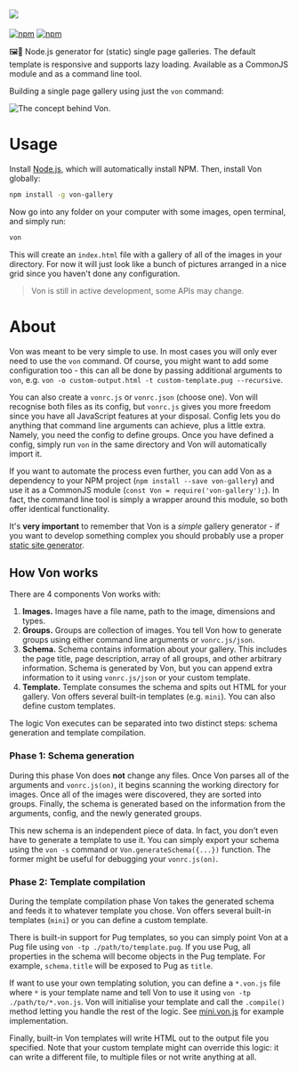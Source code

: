# ![](https://s3-eu-central-1.amazonaws.com/foxypanda-ghost/2017/11/von-small.png)

[![npm](https://img.shields.io/npm/v/von-gallery.svg)]()
[![npm](https://img.shields.io/npm/dt/von-gallery.svg)](https://www.npmjs.com/package/von-gallery)

🖼️🤔 Node.js generator for (static) single page galleries. The default template is responsive and supports lazy loading.
Available as a CommonJS module and as a command line tool.

Building a single page gallery using just the `von` command:

![The concept behind Von.](https://s3-eu-central-1.amazonaws.com/foxypanda-ghost/2017/12/von-concept.png)

# Usage

Install [Node.js](https://nodejs.org/en/), which will automatically install NPM. Then, install Von globally:

```bash
npm install -g von-gallery
```

Now go into any folder on your computer with some images, open terminal, and simply run:

```bash
von
```

This will create an `index.html` file with a gallery of all of the images in your directory. For now it will just look
like a bunch of pictures arranged in a nice grid since you haven't done any configuration. 

> Von is still in active development, some APIs may change.

# About

Von was meant to be very simple to use. In most cases you will only ever need to use the `von` command. Of course, you
might want to add some configuration too - this can all be done by passing additional arguments to `von`, e.g.
`von -o custom-output.html -t custom-template.pug --recursive`.

You can also create a `vonrc.js` or `vonrc.json` (choose one). Von will recognise both files as its config, but
`vonrc.js` gives you more freedom since you have all JavaScript features at your disposal. Config lets you do anything
that command line arguments can achieve, plus a little extra. Namely, you need the config to define groups. Once you
have defined a config, simply run `von` in the same directory and Von will automatically import it.

If you want to automate the process even further, you can add Von as a dependency to your NPM project
(`npm install --save von-gallery`) and use it as a CommonJS module (`const Von = require('von-gallery');`). In fact,
the command line tool is simply a wrapper around this module, so both offer identical functionality.

It's **very important** to remember that Von is a *simple* gallery generator - if you want to develop something complex
you should probably use a proper [static site generator](https://www.staticgen.com/). 

## How Von works

There are 4 components Von works with:

1. **Images.** Images have a file name, path to the image, dimensions and types.
2. **Groups.** Groups are collection of images. You tell Von how to generate groups using either command line arguments 
or `vonrc.js/json`.
3. **Schema.** Schema contains information about your gallery. This includes the page title, page description, array of
all groups, and other arbitrary information. Schema is generated by Von, but you can append extra information to it
using `vonrc.js/json` or your custom template.
4. **Template.** Template consumes the schema and spits out HTML for your gallery. Von offers several built-in templates
(e.g. `mini`). You can also define custom templates.

The logic Von executes can be separated into two distinct steps: schema generation and template compilation.

### Phase 1: Schema generation

During this phase Von does **not** change any files. Once Von parses all of the arguments and `vonrc.js(on)`, it begins
scanning the working directory for images. Once all of the images were discovered, they are sorted into groups. Finally,
the schema is generated based on the information from the arguments, config, and the newly generated groups.

This new schema is an independent piece of data. In fact, you don't even have to generate a template to use it. You can
simply export your schema using the `von -s` command or `Von.generateSchema({...})` function. The former might be useful
for debugging your `vonrc.js(on)`.  

### Phase 2: Template compilation

During the template compilation phase Von takes the generated schema and feeds it to whatever template you chose. Von
offers several built-in templates (`mini`) or you can define a custom template.

There is built-in support for Pug templates, so you can simply point Von at a Pug file using
`von -tp ./path/to/template.pug`. If you use Pug, all properties in the schema will become objects in the Pug template.
For example, `schema.title` will be exposed to Pug as `title`. 

If want to use your own templating solution, you can define a `*.von.js` file where `*` is your template name and tell
Von to use it using `von -tp ./path/to/*.von.js`. Von will initialise your template and call the `.compile()` method
letting you handle the rest of the logic. See [mini.von.js](./templates/mini/mini.von.js) for example implementation. 

Finally, built-in Von templates will write HTML out to the output file you specified. Note that your custom template
might can override this logic: it can write a different file, to multiple files or not write anything at all. 

